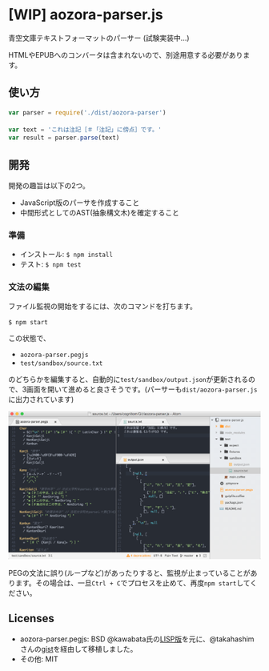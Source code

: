 # [WIP] aozora-parser.js

青空文庫テキストフォーマットのパーサー (試験実装中...)

HTMLやEPUBへのコンバータは含まれないので、別途用意する必要があります。

## 使い方

```javascript
var parser = require('./dist/aozora-parser')

var text = 'これは注記［＃「注記」に傍点］です。'
var result = parser.parse(text)
```

## 開発

開発の趣旨は以下の2つ。

- JavaScript版のパーサを作成すること
- 中間形式としてのAST(抽象構文木)を確定すること

### 準備

- インストール: `$ npm install`
- テスト: `$ npm test`


### 文法の編集

ファイル監視の開始をするには、次のコマンドを打ちます。

```
$ npm start
```

この状態で、

- `aozora-parser.pegjs`
- `test/sandbox/source.txt`

のどちらかを編集すると、自動的に`test/sandbox/output.json`が更新されるので、3画面を開いて進めると良さそうです。(パーサーも`dist/aozora-parser.js`に出力されています)

 ![スクリーンショット](images/screen1.png)

PEGの文法に誤り(ループなど)があったりすると、監視が止まっていることがあります。その場合は、一旦`Ctrl + C`でプロセスを止めて、再度`npm start`してください。


## Licenses

- aozora-parser.pegjs: BSD @kawabata氏の[LISP版](https://github.com/kawabata/aozora-proc)を元に、@takahashimさんの[gist](https://gist.github.com/takahashim/5b049a305128dcd12245)を経由して移植しました。
- その他: MIT
